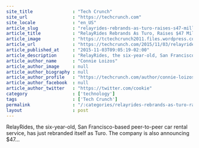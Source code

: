 ```yaml
---
site_title               : "Tech Crunch"
site_url                 : "https://techcrunch.com"
site_locale              : "en_US"
article_slug             : "relayrides-rebrands-as-turo-raises-s47-million-led-by-kleiner"
article_title            : "RelayRides Rebrands As Turo, Raises $47 Million Led By Kleiner"
article_image            : "https://tctechcrunch2011.files.wordpress.com/2015/11/turo.jpg?w=764&h=400&crop=1"
article_url              : "https://techcrunch.com/2015/11/03/relayrides-rebrands-as-turo-and-raises-47-million-led-by-kleiner/"
article_published_at     : "2015-11-03T09:05:19-02:00"
article_description      : "RelayRides, the six-year-old, San Francisco-based peer-to-peer car rental service, has just rebranded itself as Turo. The company is also announcing $47..."
article_author_name      : "Connie Loizos"
article_author_image     : null
article_author_biography : null
article_author_profile   : "https://techcrunch.com/author/connie-loizos/"
article_author_facebook  : null
article_author_twitter   : "https://twitter.com/cookie"
category                 : ['technology']
tags                     : ['Tech Crunch']
permalink                : "/:categories/relayrides-rebrands-as-turo-raises-s47-million-led-by-kleiner/"
layout                   : post
---
```


RelayRides, the six-year-old, San Francisco-based peer-to-peer car rental service, has just rebranded itself as Turo. The company is also announcing $47...
